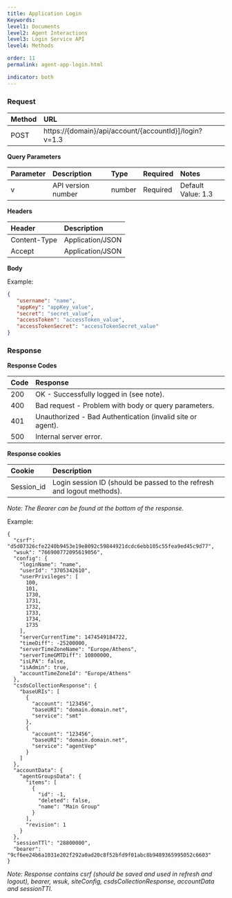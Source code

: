 ```yaml
---
title: Application Login
Keywords:
level1: Documents
level2: Agent Interactions
level3: Login Service API
level4: Methods

order: 11
permalink: agent-app-login.html

indicator: both
---
```

### Request

| Method | URL |
| :--- | :--- |
| POST |  https://{domain}/api/account/{accountId}]/login?v=1.3 |

**Query Parameters**

| Parameter | Description | Type | Required | Notes |
| :--- | :--- | :--- | :--- | :--- |
| v | API version number | number| Required | Default Value: 1.3 |

**Headers**

| Header |  Description |
| :--- | :--- |
| Content-Type | Application/JSON |
| Accept | Application/JSON |

**Body**

Example:

```json
{
   "username": "name",
   "appKey": "appKey_value",
   "secret": "secret_value",
   "accessToken": "accessToken_value",
   "accessTokenSecret": "accessTokenSecret_value"
}
```

### Response

**Response Codes**

| Code | Response |
| :--- | :--- |
| 200 | OK - Successfully logged in (see note). |
| 400 | Bad request - Problem with body or query parameters. |
| 401  | Unauthorized - Bad Authentication (invalid site or agent). |
| 500 | Internal server error. |

**Response cookies**

| Cookie | Description |
| :--- | :--- |
| Session_id | Login session ID (should be passed to the refresh and logout methods). |

*Note: The Bearer can be found at the bottom of the response.*

Example:

    {
      "csrf": "d5d07326cfe2240b9453e19e8092c59844921dcdc6ebb105c55fea9ed45c9d77",
      "wsuk": "766900772095619056",
      "config": {
        "loginName": "name",
        "userId": "3705342610",
        "userPrivileges": [
          100,
          101,
          1730,
          1731,
          1732,
          1733,
          1734,
          1735
        ],
        "serverCurrentTime": 1474549184722,
        "timeDiff": -25200000,
        "serverTimeZoneName": "Europe/Athens",
        "serverTimeGMTDiff": 10800000,
        "isLPA": false,
        "isAdmin": true,
        "accountTimeZoneId": "Europe/Athens"
      },
      "csdsCollectionResponse": {
        "baseURIs": [
          {
            "account": "123456",
            "baseURI": "domain.domain.net",
            "service": "smt"
          },
          {
            "account": "123456",
            "baseURI": "domain.domain.net",
            "service": "agentVep"
          }
        ]
      },
      "accountData": {
        "agentGroupsData": {
          "items": [
            {
              "id": -1,
              "deleted": false,
              "name": "Main Group"
            }
          ],
          "revision": 1
        }
      },
      "sessionTTl": "28800000",
      "bearer": "9cf6ee24b6a1031e202f292a0ad20c8f52bfd9f01abc8b9489365995052c6603"
    }

*Note: Response contains csrf (should be saved and used in refresh and logout), bearer, wsuk, siteConfig, csdsCollectionResponse, accountData and sessionTTl.*
